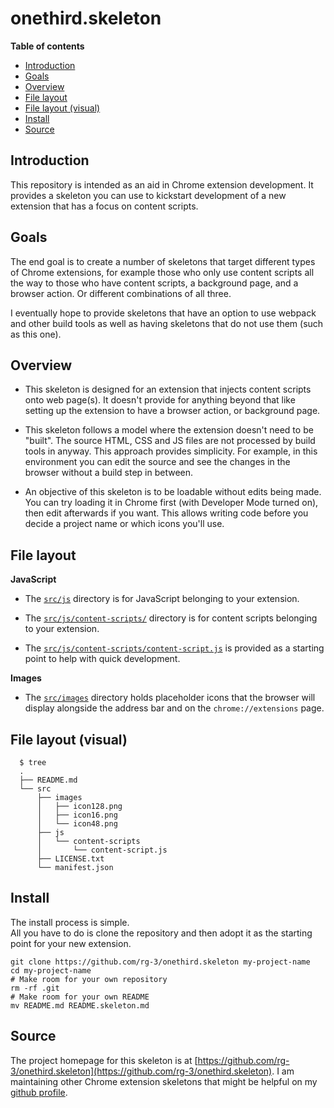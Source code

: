 # onethird.skeleton

**Table of contents**

* <a href='#introduction'>Introduction</a>
* <a href='#goals'>Goals</a>
* <a href='#overview'>Overview</a>
* <a href='#file-layout'>File layout</a>
* <a href='#file-layout-visual'>File layout (visual)</a>
* <a href='#install'>Install</a>
* <a href='#source'>Source</a>

## <a id='introduction'>Introduction</a>

This repository is intended as an aid in Chrome extension development.
It provides a skeleton you can use to kickstart development of a new
extension that has a focus on content scripts.

## <a id='goals'>Goals</a>

The end goal is to create a number of skeletons that target different types
of Chrome extensions, for example those who only use content scripts all the way
to those who have content scripts, a background page, and a browser action. Or
different combinations of all three.

I eventually hope to provide skeletons that have an option to use webpack and 
other build tools as well as having skeletons that do not use them (such as 
this one).

## <a id='overview'>Overview</a>

* This skeleton is designed for an extension that injects content scripts
  onto web page(s). It doesn't provide for anything beyond that like setting
  up the extension to have a browser action, or background page.

* This skeleton follows a model where the extension doesn't need to be "built".
  The source HTML, CSS and JS files are not processed by build tools in anyway.
  This approach provides simplicity. For example, in this environment you can
  edit the source and see the changes in the browser without a build step in
  between.

* An objective of this skeleton is to be loadable without edits
  being made. You can try loading it in Chrome first (with Developer Mode turned on),
  then edit afterwards if you want. This allows writing code before you decide
  a project name or which icons you'll use.

## <a id='file-layout'> File layout </a>

**JavaScript**

* The [`src/js`](src/js) directory is for JavaScript belonging to your extension.

* The [`src/js/content-scripts/`](/src/content-scripts) directory is for content 
  scripts belonging to your extension.

* The [`src/js/content-scripts/content-script.js`](src/js/content-scripts/content-script.js) is
  provided as a starting point to help with quick development.

**Images**

* The [`src/images`](/src/images) directory holds placeholder icons that the browser will
  display alongside the address bar and on the `chrome://extensions` page.

## <a id='file-layout-visual'> File layout (visual) </a>

      $ tree
      .
      ├── README.md
      └── src
          ├── images
          │   ├── icon128.png
          │   ├── icon16.png
          │   └── icon48.png
          ├── js
          │   └── content-scripts
          │       └── content-script.js
          ├── LICENSE.txt
          └── manifest.json

## <a id='install'> Install </a>

The install process is simple.  
All you have to do is clone the repository and then adopt it as the starting point for your new extension.

    git clone https://github.com/rg-3/onethird.skeleton my-project-name
    cd my-project-name
    # Make room for your own repository
    rm -rf .git
    # Make room for your own README
    mv README.md README.skeleton.md

## <a id='source'>Source</a>

The project homepage for this skeleton is at [https://github.com/rg-3/onethird.skeleton](https://github.com/rg-3/onethird.skeleton).
I am maintaining other Chrome extension skeletons that might be helpful on my [github profile](https://github.com/rg-3).